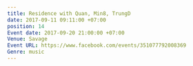 ```yaml
---
title: Residence with Quan, Min8, TrungD
date: 2017-09-11 09:11:00 +07:00
position: 14
Event date: 2017-09-20 21:00:00 +07:00
Venue: Savage
Event URL: https://www.facebook.com/events/351077792008369
Genre: music
---
```


